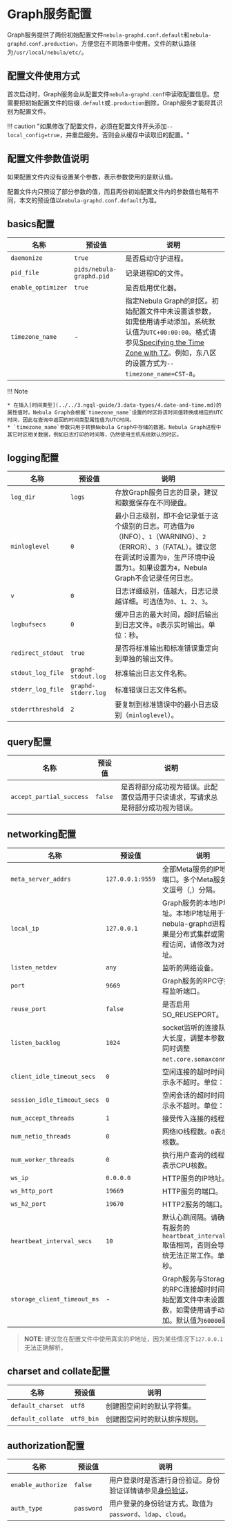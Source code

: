 # Graph服务配置

Graph服务提供了两份初始配置文件`nebula-graphd.conf.default`和`nebula-graphd.conf.production`，方便您在不同场景中使用。文件的默认路径为`/usr/local/nebula/etc/`。

## 配置文件使用方式

首次启动时，Graph服务会从配置文件`nebula-graphd.conf`中读取配置信息。您需要把初始配置文件的后缀`.default`或`.production`删除，Graph服务才能将其识别为配置文件。

!!! caution "如果修改了配置文件，必须在配置文件开头添加`--local_config=true`，并重启服务。否则会从缓存中读取旧的配置。"

## 配置文件参数值说明

如果配置文件内没有设置某个参数，表示参数使用的是默认值。

配置文件内只预设了部分参数的值，而且两份初始配置文件内的参数值也略有不同，本文的预设值以`nebula-graphd.conf.default`为准。

## basics配置

| 名称               | 预设值                   | 说明              |
| ----------------- | ----------------------- | ------------------|
| `daemonize`       | `true`                  | 是否启动守护进程。 |
| `pid_file`        | `pids/nebula-graphd.pid`| 记录进程ID的文件。   |
|`enable_optimizer` |`true`                   | 是否启用优化器。|
| `timezone_name` | - | 指定Nebula Graph的时区。初始配置文件中未设置该参数，如需使用请手动添加。系统默认值为`UTC+00:00:00`。格式请参见[Specifying the Time Zone with TZ](https://www.gnu.org/software/libc/manual/html_node/TZ-Variable.html "Click to view the timezone-related content in the GNU C Library manual")。例如，东八区的设置方式为`--timezone_name=CST-8`。 |

!!! Note

    * 在插入[时间类型](../../3.ngql-guide/3.data-types/4.date-and-time.md)的属性值时，Nebula Graph会根据`timezone_name`设置的时区将该时间值转换成相应的UTC时间，因此在查询中返回的时间类型属性值为UTC时间。
    * `timezone_name`参数只用于转换Nebula Graph中存储的数据，Nebula Graph进程中其它时区相关数据，例如日志打印的时间等，仍然使用主机系统默认的时区。

## logging配置

| 名称           | 预设值                    | 说明                |
| ------------- | ------------------------ | ------------------------------------------------ |
| `log_dir`     | `logs`                   | 存放Graph服务日志的目录，建议和数据保存在不同硬盘。          |
| `minloglevel` | `0`                      | 最小日志级别，即不会记录低于这个级别的日志。可选值为`0`（INFO）、`1`（WARNING）、`2`（ERROR）、`3`（FATAL）。建议您在调试时设置为`0`，生产环境中设置为`1`。如果设置为`4`，Nebula Graph不会记录任何日志。 |
| `v`           | `0`                      | 日志详细级别，值越大，日志记录越详细。可选值为`0`、`1`、`2`、`3`。            |
| `logbufsecs`  | `0`                      | 缓冲日志的最大时间，超时后输出到日志文件。`0`表示实时输出。单位：秒。       |
|`redirect_stdout`|`true`                  |是否将标准输出和标准错误重定向到单独的输出文件。           |
|`stdout_log_file` |`graphd-stdout.log`     | 标准输出日志文件名称。                           |
`stderr_log_file`  |`graphd-stderr.log`     | 标准错误日志文件名称。                           |
`stderrthreshold`  | `2`                   | 要复制到标准错误中的最小日志级别（`minloglevel`）。 |

## query配置

| 名称                 | 预设值                    | 说明                               |
| ------------------- | ------------------------ | ------------------------------------------ |
|`accept_partial_success` |`false`               |是否将部分成功视为错误。此配置仅适用于只读请求，写请求总是将部分成功视为错误。|

## networking配置

| 名称                      | 预设值           | 说明          |
| -----------------------    | ---------------- | ---------------------------------------------------- |
| `meta_server_addrs`        | `127.0.0.1:9559` | 全部Meta服务的IP地址和端口。多个Meta服务用英文逗号（,）分隔。 |
|`local_ip`                  | `127.0.0.1`      | Graph服务的本地IP地址。本地IP地址用于识别nebula-graphd进程，如果是分布式集群或需要远程访问，请修改为对应地址。|
|`listen_netdev`             |`any`             |监听的网络设备。                                     |
| `port`                     | `9669`           | Graph服务的RPC守护进程监听端口。 |
|`reuse_port`                |`false`           | 是否启用SO_REUSEPORT。          |
|`listen_backlog`            |`1024`            | socket监听的连接队列最大长度，调整本参数需要同时调整`net.core.somaxconn`。 |
|`client_idle_timeout_secs`  |`0`              | 空闲连接的超时时间。`0`表示永不超时。单位：秒。          |
|`session_idle_timeout_secs` |`0`              | 空闲会话的超时时间。`0`表示永不超时。单位：秒。        |
|`num_accept_threads`        |`1`              | 接受传入连接的线程数。                             |
|`num_netio_threads`        |`0`               | 网络IO线程数。`0`表示CPU核数。                     |
|`num_worker_threads`        |`0`              | 执行用户查询的线程数。`0`表示CPU核数。               |
| `ws_ip`                   | `0.0.0.0`        | HTTP服务的IP地址。                                |
| `ws_http_port`            | `19669`          | HTTP服务的端口。                                  |
| `ws_h2_port`              | `19670`          | HTTP2服务的端口。                                 |
|`heartbeat_interval_secs`  | `10`     | 默认心跳间隔。请确保所有服务的`heartbeat_interval_secs`取值相同，否则会导致系统无法正常工作。单位：秒。     |
|`storage_client_timeout_ms`|-| Graph服务与Storage服务的RPC连接超时时间。初始配置文件中未设置该参数，如需使用请手动添加。默认值为`60000`毫秒。|

> **NOTE**: 建议您在配置文件中使用真实的IP地址，因为某些情况下`127.0.0.1`无法正确解析。

## charset and collate配置

| 名称                 | 预设值            | 说明                               |
| ------------------- | ---------------- | ------------------------------------------ |
| `default_charset`         | `utf8`           | 创建图空间时的默认字符集。                          |
| `default_collate`         | `utf8_bin`       | 创建图空间时的默认排序规则。                        |

## authorization配置

| 名称                 | 预设值            | 说明                               |
| ------------------- | ---------------- | ------------------------------------------ |
|`enable_authorize`   |`false`           |用户登录时是否进行身份验证。身份验证详情请参见[身份验证](../../7.data-security/1.authentication/1.authentication.md)。|
|`auth_type`          |`password`        |用户登录的身份验证方式。取值为`password`、`ldap`、`cloud`。|
